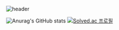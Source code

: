 ![header](https://capsule-render.vercel.app/api?type=Waving&color=timeGradient&height=200&section=header&text=Creampuffshu&fontSize=90&animation=twinkling)

![Anurag's GitHub stats](https://github-readme-stats.vercel.app/api?username=Creampuffshu&show_icons=true&theme=radical)
[![Solved.ac
프로필](http://mazassumnida.wtf/api/v2/generate_badge?boj=creampuffshu)](https://solved.ac/creampuffshu)

<!--
**Creampuffshu/Creampuffshu** is a ✨ _special_ ✨ repository because its `README.md` (this file) appears on your GitHub profile.




Here are some ideas to get you started:

- 🔭 I’m currently working on ...
- 🌱 I’m currently learning ...
- 👯 I’m looking to collaborate on ...
- 🤔 I’m looking for help with ...
- 💬 Ask me about ...
- 📫 How to reach me: ...
- 😄 Pronouns: ...
- ⚡ Fun fact: ...
-->
